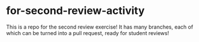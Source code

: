 # for-second-review-activity
This is a repo for the second review exercise! It has many branches, each of which can be turned into a pull request, ready for student reviews!
